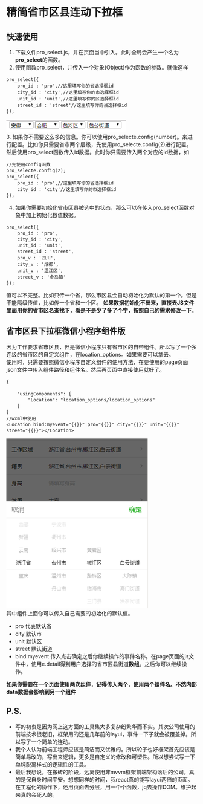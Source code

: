 # 精简省市区县连动下拉框
## 快速使用
1. 下载文件pro_select.js，并在页面当中引入。此时全局会产生一个名为**pro_select**的函数。
2. 使用函数pro_select，并传入一个对象(Object)作为函数的参数。就像这样  
```
pro_select({
    pro_id : 'pro',//这里填写你的省选择框id
    city_id : 'city',//这里填写你的市选择框id
    unit_id : 'unit',//这里填写你的区选择框id
    street_id : 'street'//这里填写你的县选择框id
});
```
![](./src/init.jpg '初始化效果')  
3. 如果你不需要这么多的信息。你可以使用pro_selecte.config(number)。来进行配置。比如你只需要省市两个层级，先使用pro_selecte.config(2)进行配置。然后使用pro_select函数传入id数据。此时你只需要传入两个对应的id数据，如
```
//先使用config函数
pro_selecte.config(2);
pro_select({
    pro_id : 'pro',//这里填写你的省选择框id
    city_id : 'city'//这里填写你的市选择框id
});
```
4. 如果你需要初始化省市区县被选中的状态，那么可以在传入pro_select函数对象中加上初始化数值数据。
```
pro_select({
    pro_id : 'pro',
    city_id : 'city',
    unit_id : 'unit',
    street_id : 'street',
    pro_v : '四川',
    city_v : '成都',
    unit_v : '温江区',
    street_v : '金马镇'
});
```
值可以不完整。比如只传一个省，那么市区县会自动初始化为默认的第一个。但是不能隔级传值，比如传一个省和一个区。
**如果数据初始化不出来，直接去JS文件里面用你的省市区名查找下，看是不是少了多了个字，按照自己的需求修改一下。**
## 省市区县下拉框微信小程序组件版
因为工作要求省市区县，但是微信小程序只有省市区的自带组件。所以写了一个多连级的省市区的自定义组件，在location_options。如果需要可以拿去。  
使用时，只需要按照微信小程序自定义组件的使用方法，在要使用的page页面json文件中传入组件路径和组件名。然后再页面中直接使用就好了。
```
{

    "usingComponents": {
        "Location": "location_options/location_options"
    }
}
//wxml中使用
<Location bind:myevent="{{}}" pro="{{}}" city="{{}}" unit="{{}}" street="{{}}"></Location>
```
![](./src/wechat.png '初始化效果')  
其中组件上面你可以传入自己需要的初始化的默认值。
- pro 代表默认省
- city 默认市
- unit 默认区
- street 默认街道  
- bind:myevent 传入点击确定之后你继续操作的事件名称。在page页面的js文件中，使用e.detail得到用户选择的省市区县街道**数组**。之后你可以继续操作。  

**如果你需要在一个页面使用两次组件，记得传入两个，使用两个组件名。不然内部data数据会影响到另一个组件**
## P.S.
- 写的初衷是因为网上这方面的工具集大多复杂纷繁华而不实。其次公司使用的前端技术很老旧，框架用的还是几年前的layui，事件一下子就会被覆盖掉。所以写了一个简单的连动。
- 我个人认为前端工程师应该是简洁而又优雅的。所以轮子也好框架首先应该是简单易改的，写出来逻辑，更多是自定义的修改和可塑性。所以想尝试写一下单纯脱离样式的逻辑性的工具。
- 最后我想说，在搬砖的阶段，远离使用非mvvm框架前端架构落后的公司，真的是保自身时间平安。想想同样的时间，我react真的能写layui两倍的页面。在工程化的协作下，还用页面去分层，用一个个函数，jq去操作DOM。维护起来真的会死人的。
